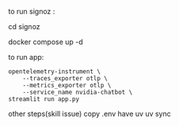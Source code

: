 to run signoz :

 cd signoz
 
 docker compose up -d

to run app:

    opentelemetry-instrument \
        --traces_exporter otlp \
        --metrics_exporter otlp \
        --service_name nvidia-chatbot \
    streamlit run app.py

other steps(skill issue)
  copy .env
  have uv
  uv sync
  
